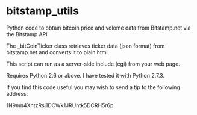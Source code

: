 bitstamp_utils
==============

Python code to obtain bitcoin price and volome data from Bitstamp.net via the Bitstamp API

The _bitCoinTicker class retrieves ticker data (json format) from bitstamp.net and converts
it to plain html.

This script can run as a server-side include (cgi) from your web page.

Requires Python 2.6 or above.  I have tested it with Python 2.7.3.

If you find this code useful you may wish to send a tip to
the following address:

1N9mn4XhtzRsj1DCWk1JRUntk5DCRH5r6p
